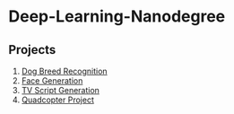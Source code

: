 # Deep-Learning-Nanodegree 
## Projects
1. [Dog Breed Recognition](1.%20Dog-Breed-Recognition)
2. [Face Generation](2.%20Face-Generation)
3. [TV Script Generation](3.%20TV-Script-Generation)
4. [Quadcopter Project](4.%20Quadcopter-Project)
